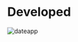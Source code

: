 # Developed 
![dateapp](https://github.com/Golu7667/New13/assets/103061012/1fc03c2a-57ed-4760-bfab-20534a290962)

